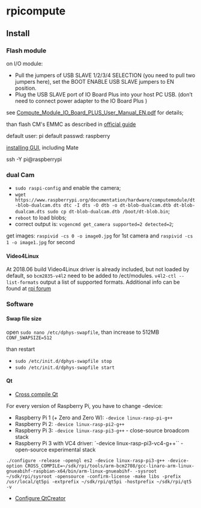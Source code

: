 rpicompute
========================

## Install

### Flash module
on I/O module:
 
- Pull the jumpers of USB SLAVE 1/2/3/4 SELECTION (you need to pull two jumpers
here), set the BOOT ENABLE USB SLAVE jumpers to EN position.
- Plug the USB SLAVE port of IO Board Plus into your host PC USB. (don’t need to
connect power adapter to the IO Board Plus )

see [Compute_Module_IO_Board_PLUS_User_Manual_EN.pdf](http://copperhilltech.com/content/Compute_Module_IO_Board_PLUS_User_Manual_EN.pdf) for details;

than flash CM's EMMC as described in [official guide](https://www.raspberrypi.org/documentation/hardware/computemodule/cm-emmc-flashing.md)

default user: pi
default passwd: raspberry

[installing GUI](https://www.raspberrypi.org/forums/viewtopic.php?p=890408#p890408), including Mate

ssh -Y pi@raspberrypi

### dual Cam
- `sudo raspi-config` and enable the camera;
- `wget https://www.raspberrypi.org/documentation/hardware/computemodule/dt-blob-dualcam.dts
dtc -I dts -O dtb -o dt-blob-dualcam.dtb dt-blob-dualcam.dts
sudo cp dt-blob-dualcam.dtb /boot/dt-blob.bin`;
- `reboot` to load blobs;
-  correct output is: 
`vcgencmd get_camera
supported=2 detected=2`;

get images: `raspivid -cs 0 -o image0.jpg` for 1st camera and  `raspivid -cs 1 -o image1.jpg` for second

#### Video4Linux

At 2018.06 build Video4Linux driver is already included, but not loaded by default, so `bcm2835-v4l2` need to be added to /ect/modules. `v4l2-ctl --list-formats` output a list of supported formats. Additional info can be found at [rpi forum](https://www.raspberrypi.org/forums/viewtopic.php?t=62364)

### Software
#### Swap file size
open `sudo nano /etc/dphys-swapfile`, than increase to 512MB `CONF_SWAPSIZE=512`

than restart

- `sudo /etc/init.d/dphys-swapfile stop`
- `sudo /etc/init.d/dphys-swapfile start`

#### Qt
 - [Cross compile Qt](https://wiki.qt.io/RaspberryPi2EGLFS)
 
For every version of Raspberry Pi, you have to change -device:

- Raspberry Pi 1 (+ Zero and Zero W): `-device linux-rasp-pi-g++`
- Raspberry Pi 2: `-device linux-rasp-pi2-g++`
- Raspberry Pi 3: `-device linux-rasp-pi3-g++` - close-source broadcom stack
- Raspberry Pi 3 with VC4 driver: `-device linux-rasp-pi3-vc4-g++`` - open-source experimental stack

`./configure -release -opengl es2 -device linux-rasp-pi3-g++ -device-option CROSS_COMPILE=~/sdk/rpi/tools/arm-bcm2708/gcc-linaro-arm-linux-gnueabihf-raspbian-x64/bin/arm-linux-gnueabihf- -sysroot ~/sdk/rpi/sysroot -opensource -confirm-license -make libs -prefix /usr/local/qt5pi -extprefix ~/sdk/rpi/qt5pi -hostprefix ~/sdk/rpi/qt5 -v`


 - [Configure QtCreator](https://www.ics.com/blog/configuring-qt-creator-raspberry-pi)
